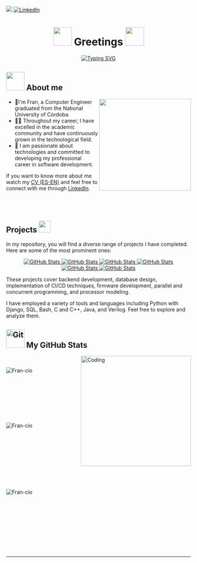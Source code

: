 
![](https://komarev.com/ghpvc/?username=Fran-cio&color=lightgrey&base=50&abbreviated=true&style=for-the-badge)
[![LinkedIn][linkedin-shield]][linkedin-url]
<h1 align="center"><img src="https://gifdb.com/images/high/half-life-gordon-freeman-h6mhhm1e5e8wz520.webp" width="50"> Greetings <img src="https://gifdb.com/images/high/half-life-gordon-freeman-h6mhhm1e5e8wz520.webp" width="50"></h1>

<p align="center">
    <a href="https://git.io/typing-svg"><img src="https://readme-typing-svg.demolab.com?font=Press+Start+2P&size=13&pause=1000&color=5DF74D&background=FFFFFF00&center=true&random=true&width=600&lines=Welcome+to+my+Repo;My+name+is+Francio+but+you+can+call+me+Francio;Maybe+you+know+me+as+Computer+Engineer" alt="Typing SVG" /></a>
</p>


## <picture><img src = "https://github.com/7oSkaaa/7oSkaaa/blob/main/Images/about_me.gif?raw=true" width = 50px></picture> About me 
<picture> <img align="right" src="https://github.com/7oSkaaa/7oSkaaa/blob/main/Images/Right_Side.gif?raw=true" width = 250px></picture>
 - 👋I'm Fran, a Computer Engineer graduated from the National University of Córdoba.
 - 🧑‍🎓 Throughout my career, I have excelled in the academic community and have continuously grown in the technological field.
 - 👾 I am passionate about technologies and committed to developing my professional career in software development. 

If you want to know more about me watch my [CV (ES-EN)](https://drive.google.com/drive/folders/19DD3wYQwBwY3oFDJI-ghqQBnAGNyhWBA?usp=sharing) and feel free to connect with me through [LinkedIn](https://www.linkedin.com/in/francisco-ciordia-cantarella-5323461b8).<br><br><br><br>

## Projects <img src = "https://media2.giphy.com/media/QssGEmpkyEOhBCb7e1/giphy.gif?cid=ecf05e47a0n3gi1bfqntqmob8g9aid1oyj2wr3ds3mg700bl&rid=giphy.gif" width = 32px>

In my repository, you will find a diverse range of projects I have completed. Here are some of the most prominent ones:

<div>
    <p align="center">
        <a href="https://github.com/Fran-cio/caldenShell">
            <img src="https://github-readme-stats.vercel.app/api/pin/?username=Fran-cio&repo=caldenShell&theme=gruvbox" alt="GitHub Stats" />
        </a>
        <a href="https://github.com/Fran-cio/concurrencyMonitorUsingPetriNets">
            <img src="https://github-readme-stats.vercel.app/api/pin/?username=Fran-cio&repo=concurrencyMonitorUsingPetriNets&theme=gruvbox" alt="GitHub Stats" />
        </a>
        <a href="https://github.com/Fran-cio/ludoM">
            <img src="https://github-readme-stats.vercel.app/api/pin/?username=Fran-cio&repo=ludoM&theme=gruvbox" alt="GitHub Stats" />
        </a>
        <a href="https://github.com/Fran-cio/restApiUserManager">
            <img src="https://github-readme-stats.vercel.app/api/pin/?username=Fran-cio&repo=restApiUserManager&theme=gruvbox" alt="GitHub Stats" />
        </a>
        <a href="https://github.com/Fran-cio/taximeterCortexM3">
            <img src="https://github-readme-stats.vercel.app/api/pin/?username=Fran-cio&repo=taximeterCortexM3&theme=gruvbox" alt="GitHub Stats" />
        </a>
        <a href="https://github.com/Fran-cio/mipsDesign">
            <img src="https://github-readme-stats.vercel.app/api/pin/?username=Fran-cio&repo=mipsDesign&theme=gruvbox" alt="GitHub Stats" />
        </a>
    </p>
</div>

 These projects cover backend development, database design, implementation of CI/CD techniques, firmware development, parallel and concurrent programming, and processor modeling.

I have employed a variety of tools and languages including Python with Django, SQL, Bash, C and C++, Java, and Verilog. Feel free to explore and analyze them.

## <img src="https://media.giphy.com/media/W5eoZHPpUx9sapR0eu/giphy.gif" width="50px" alt="Git"/> My GitHub Stats
<img align="right" alt="Coding" width="300" src="https://cdn.dribbble.com/users/1277312/screenshots/14733298/media/39b1045e593737587dd60e42c8422d1f.gif" >
<br>



<p><img align="left" src="https://github-readme-stats.vercel.app/api/top-langs?username=Fran-cio&show_icons=true&theme=gruvbox&locale=en&layout=compact" alt="Fran-cio" /></p>
<br><br><br><br><br><br><br><br>

<p>&nbsp;<img align="left" src="https://github-readme-stats.vercel.app/api?username=Fran-cio&show_icons=true&theme=gruvbox&locale=en" alt="Fran-cio" /></p>
<br><br><br><br><br><br><br><br>


<p><img align="left" src="https://github-readme-streak-stats.herokuapp.com/?user=Fran-cio&theme=gruvbox" alt="Fran-cio" /></p>
<br><br><br><br><br><br><br><br><br><br>

-----

[linkedin-shield]: https://img.shields.io/badge/-LinkedIn-black.svg?style=for-the-badge&logo=linkedin&colorB=555
[linkedin-url]: https://www.linkedin.com/in/francisco-ciordia-cantarella-5323461b8/
